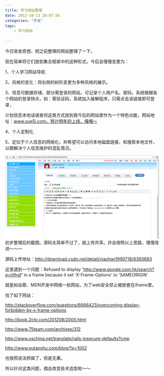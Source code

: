 ```yaml
---
title: 学习网站整理
date: 2013-10-13 20:07:56
categories: "开发"
tags:
	- 学习网站

---
```


今日突发奇想，把之前整理的网站整理了一下，

现在简单将它们放到集合框架中的这种形式，今后会慢慢变更为：

1、个人学习网站导航

2、风格的变化：将右侧的树形变更为多种风格的展示。

3、信息可数据存储，部分需登录的网站，可记录个人用户名、密码，系统根据各个网站的登录特点，如：需验证码，系统加入破解程序，只需点击该链接即可登录，

计划信息本地话或者将这类方式放到我今后的网站里作为一个特色功能，网站地址：www.xue5i.com。预计明年初上线，嘎嘎～

4、个人定制化

5、定位于个人信息的网络化，并希望可以访问本地磁盘链接，和搜索本地文件，以期解决个人信息维护的混乱情况。

![UFA3-M32U-7ZJN.jpg][]初步整理后的截图。源码太简单不过了，就上传共享。并会按照以上思路，慢慢改进～～～


源码上传地址：http://download.csdn.net/detail/xiaohan1990718/6393683

这里遇到一个问题：Refused to display 'http://www.google.com.hk/search?q=hfhgf' in a frame because it set 'X-Frame-Options' to 'SAMEORIGIN' 

就是如谷歌、MDN开发中网络一些网站，为了web安全禁止被嵌套在iframe里。

找了如下网站：

http://stackoverflow.com/questions/6666423/overcoming-display-forbidden-by-x-frame-options


http://book.2cto.com/201208/2000.html


http://www.75team.com/archives/312


http://www.oschina.net/translate/rails-insecure-defaults?cmp


http://www.putaoshu.com/blog/?p=1002


也按照说法照做了，但是无果。

所以针对这类问题，偶会改变技术选型啦～～


[UFA3-M32U-7ZJN.jpg]: static/resources/crawler/UFA3-M32U-7ZJN.jpg
